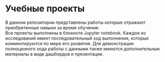 # Учебные проекты
В данном репозитории представлены работы которые отражают приобретенные навыки за время обучения.  
Все проекты выполнены в блокноте Jupyter notebook. Каждое из исследований имеет последовательный ход выполнения, которые комментируются по мере его развития. Для демонстрации полноценного хода работы с данными также имеются дополнительные материалы в виде дашбордов и презентации.
 
